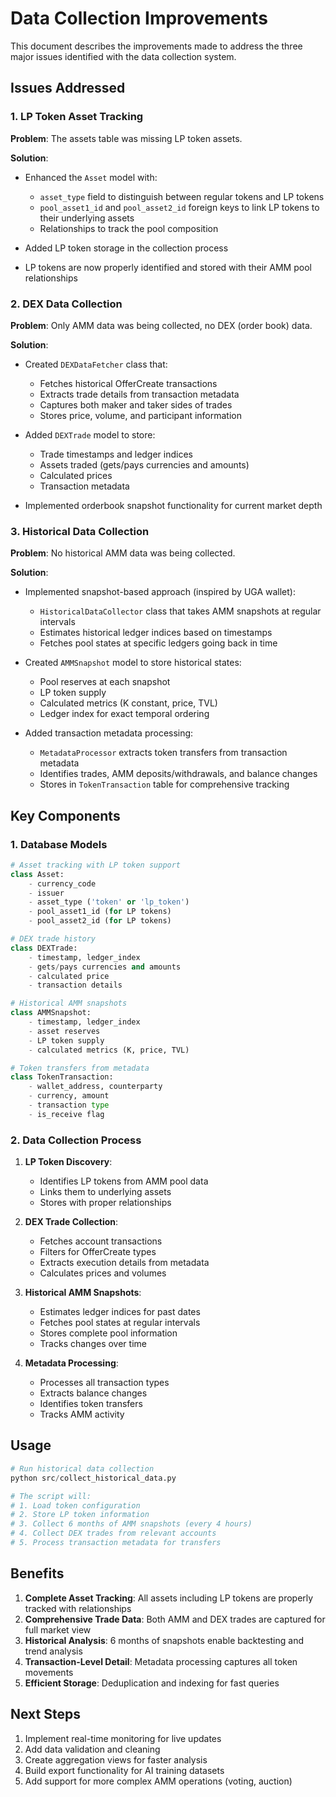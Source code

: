 # Data Collection Improvements

This document describes the improvements made to address the three major issues identified with the data collection system.

## Issues Addressed

### 1. LP Token Asset Tracking

**Problem**: The assets table was missing LP token assets.

**Solution**: 
- Enhanced the `Asset` model with:
  - `asset_type` field to distinguish between regular tokens and LP tokens
  - `pool_asset1_id` and `pool_asset2_id` foreign keys to link LP tokens to their underlying assets
  - Relationships to track the pool composition

- Added LP token storage in the collection process
- LP tokens are now properly identified and stored with their AMM pool relationships

### 2. DEX Data Collection

**Problem**: Only AMM data was being collected, no DEX (order book) data.

**Solution**:
- Created `DEXDataFetcher` class that:
  - Fetches historical OfferCreate transactions
  - Extracts trade details from transaction metadata
  - Captures both maker and taker sides of trades
  - Stores price, volume, and participant information

- Added `DEXTrade` model to store:
  - Trade timestamps and ledger indices
  - Assets traded (gets/pays currencies and amounts)
  - Calculated prices
  - Transaction metadata

- Implemented orderbook snapshot functionality for current market depth

### 3. Historical Data Collection

**Problem**: No historical AMM data was being collected.

**Solution**:
- Implemented snapshot-based approach (inspired by UGA wallet):
  - `HistoricalDataCollector` class that takes AMM snapshots at regular intervals
  - Estimates historical ledger indices based on timestamps
  - Fetches pool states at specific ledgers going back in time

- Created `AMMSnapshot` model to store historical states:
  - Pool reserves at each snapshot
  - LP token supply
  - Calculated metrics (K constant, price, TVL)
  - Ledger index for exact temporal ordering

- Added transaction metadata processing:
  - `MetadataProcessor` extracts token transfers from transaction metadata
  - Identifies trades, AMM deposits/withdrawals, and balance changes
  - Stores in `TokenTransaction` table for comprehensive tracking

## Key Components

### 1. Database Models

```python
# Asset tracking with LP token support
class Asset:
    - currency_code
    - issuer
    - asset_type ('token' or 'lp_token')
    - pool_asset1_id (for LP tokens)
    - pool_asset2_id (for LP tokens)

# DEX trade history
class DEXTrade:
    - timestamp, ledger_index
    - gets/pays currencies and amounts
    - calculated price
    - transaction details

# Historical AMM snapshots
class AMMSnapshot:
    - timestamp, ledger_index
    - asset reserves
    - LP token supply
    - calculated metrics (K, price, TVL)

# Token transfers from metadata
class TokenTransaction:
    - wallet_address, counterparty
    - currency, amount
    - transaction type
    - is_receive flag
```

### 2. Data Collection Process

1. **LP Token Discovery**:
   - Identifies LP tokens from AMM pool data
   - Links them to underlying assets
   - Stores with proper relationships

2. **DEX Trade Collection**:
   - Fetches account transactions
   - Filters for OfferCreate types
   - Extracts execution details from metadata
   - Calculates prices and volumes

3. **Historical AMM Snapshots**:
   - Estimates ledger indices for past dates
   - Fetches pool states at regular intervals
   - Stores complete pool information
   - Tracks changes over time

4. **Metadata Processing**:
   - Processes all transaction types
   - Extracts balance changes
   - Identifies token transfers
   - Tracks AMM activity

## Usage

```python
# Run historical data collection
python src/collect_historical_data.py

# The script will:
# 1. Load token configuration
# 2. Store LP token information
# 3. Collect 6 months of AMM snapshots (every 4 hours)
# 4. Collect DEX trades from relevant accounts
# 5. Process transaction metadata for transfers
```

## Benefits

1. **Complete Asset Tracking**: All assets including LP tokens are properly tracked with relationships
2. **Comprehensive Trade Data**: Both AMM and DEX trades are captured for full market view
3. **Historical Analysis**: 6 months of snapshots enable backtesting and trend analysis
4. **Transaction-Level Detail**: Metadata processing captures all token movements
5. **Efficient Storage**: Deduplication and indexing for fast queries

## Next Steps

1. Implement real-time monitoring for live updates
2. Add data validation and cleaning
3. Create aggregation views for faster analysis
4. Build export functionality for AI training datasets
5. Add support for more complex AMM operations (voting, auction)